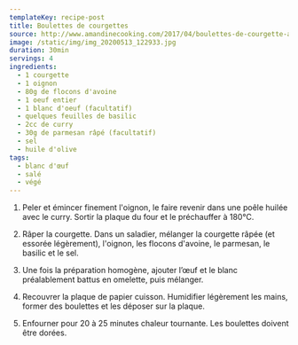 ```yaml
---
templateKey: recipe-post
title: Boulettes de courgettes
source: http://www.amandinecooking.com/2017/04/boulettes-de-courgette-a-l-oignon-curry-et-flocons-d-avoine.html
image: /static/img/img_20200513_122933.jpg
duration: 30min
servings: 4
ingredients:
  - 1 courgette
  - 1 oignon
  - 80g de flocons d'avoine
  - 1 oeuf entier
  - 1 blanc d'oeuf (facultatif)
  - quelques feuilles de basilic
  - 2cc de curry
  - 30g de parmesan râpé (facultatif)
  - sel
  - huile d'olive
tags:
  - blanc d'œuf
  - salé
  - végé
---
```

1. Peler et émincer finement l'oignon, le faire revenir dans une poêle huilée avec le curry. Sortir la plaque du four et le préchauffer à 180°C.

2. Râper la courgette. Dans un saladier, mélanger la courgette râpée (et essorée légèrement), l'oignon, les flocons d'avoine, le parmesan, le basilic et le sel.

3. Une fois la préparation homogène, ajouter l’œuf et le blanc préalablement battus en omelette, puis mélanger.

4. Recouvrer la plaque de papier cuisson. Humidifier légèrement les mains, former des boulettes et les déposer sur la plaque.

5. Enfourner pour 20 à 25 minutes chaleur tournante. Les boulettes doivent être dorées.
